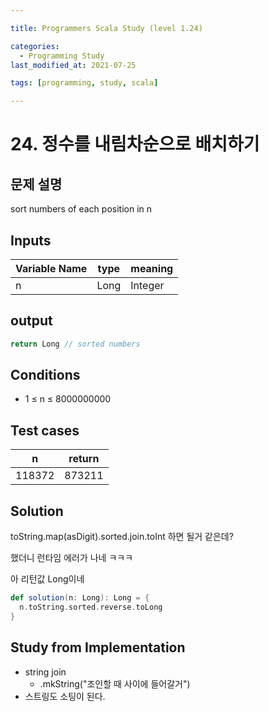 ```yaml
---

title: Programmers Scala Study (level 1.24)

categories:
  - Programming Study
last_modified_at: 2021-07-25

tags: [programming, study, scala]

---
```


# 24. 정수를 내림차순으로 배치하기

## 문제 설명

sort numbers of each position in n

## Inputs

| Variable Name | type | meaning |
| ------------- | ---- | ------- |
| n             | Long | Integer |

## output

~~~scala
return Long // sorted numbers
~~~

## Conditions

* 1 ≤ n ≤ 8000000000

## Test cases

| n      | return |
| ------ | ------ |
| 118372 | 873211 |

## Solution

toString.map(asDigit).sorted.join.toInt 하면 될거 같은데?

했더니 런타임 에러가 나네 ㅋㅋㅋ 

아 리턴값 Long이네

~~~scala
def solution(n: Long): Long = {
  n.toString.sorted.reverse.toLong
}
~~~



## Study from Implementation

* string join
  * .mkString("조인할 때 사이에 들어갈거")
* 스트링도 소팅이 된다.
